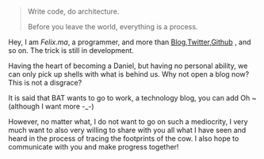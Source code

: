 > Write code, do architecture.
>
> Before you leave the world, everything is a process.

Hey, I am *Felix.ma*, a programmer, and more than [Blog](https://felix-ma.github.io/),[Twitter](https://twitter.com/mzc_continue),[Github](http://github.com/felix-ma) , and so on. The trick is still in development.

Having the heart of becoming a Daniel, but having no personal ability, we can only pick up shells with what is behind us. Why not open a blog now? This is not a disgrace?

It is said that BAT wants to go to work, a technology blog, you can add Oh ~ (although I want more -_-)

However, no matter what, I do not want to go on such a mediocrity, I very much want to also very willing to share with you all what I have seen and heard in the process of tracing the footprints of the cow. I also hope to communicate with you and make progress together!